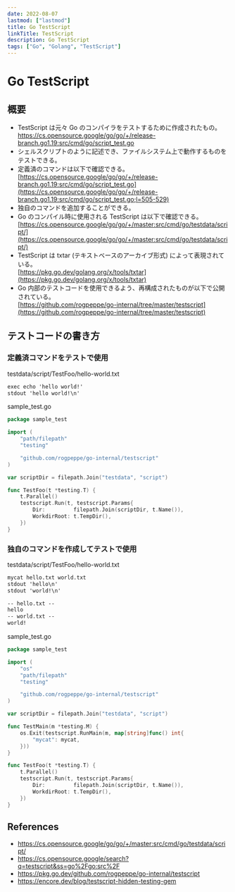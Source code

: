 ```yaml
---
date: 2022-08-07
lastmod: ["lastmod"]
title: Go TestScript
linkTitle: TestScript
description: Go TestScript
tags: ["Go", "Golang", "TestScript"]
---
```


# Go TestScript

## 概要
- TestScript は元々 Go のコンパイラをテストするために作成されたもの。  
  https://cs.opensource.google/go/go/+/release-branch.go1.19:src/cmd/go/script_test.go
- シェルスクリプトのように記述でき、ファイルシステム上で動作するものをテストできる。
- 定義済のコマンドは以下で確認できる。  
  [https://cs.opensource.google/go/go/+/release-branch.go1.19:src/cmd/go/script_test.go](https://cs.opensource.google/go/go/+/release-branch.go1.19:src/cmd/go/script_test.go;l=505-529)
- 独自のコマンドを追加することができる。
- Go のコンパイル時に使用される TestScript は以下で確認できる。  
  [https://cs.opensource.google/go/go/+/master:src/cmd/go/testdata/script/](https://cs.opensource.google/go/go/+/master:src/cmd/go/testdata/script/)
- TestScript は txtar (テキストベースのアーカイブ形式) によって表現されている。  
  [https://pkg.go.dev/golang.org/x/tools/txtar](https://pkg.go.dev/golang.org/x/tools/txtar)
- Go 内部のテストコードを使用できるよう、再構成されたものが以下で公開されている。  
  [https://github.com/rogpeppe/go-internal/tree/master/testscript](https://github.com/rogpeppe/go-internal/tree/master/testscript)


## テストコードの書き方

### 定義済コマンドをテストで使用

testdata/script/TestFoo/hello-world.txt
```txt
exec echo 'hello world!'
stdout 'hello world!\n'
```

sample_test.go
```go {hl_lines="14-17",linenostart=1}
package sample_test

import (
	"path/filepath"
	"testing"

	"github.com/rogpeppe/go-internal/testscript"
)

var scriptDir = filepath.Join("testdata", "script")

func TestFoo(t *testing.T) {
	t.Parallel()
	testscript.Run(t, testscript.Params{
		Dir:         filepath.Join(scriptDir, t.Name()),
		WorkdirRoot: t.TempDir(),
	})
}
```

### 独自のコマンドを作成してテストで使用

testdata/script/TestFoo/hello-world.txt
```txt {hl_lines=1,linenostart=1}
mycat hello.txt world.txt
stdout 'hello\n'
stdout 'world!\n'

-- hello.txt --
hello
-- world.txt --
world!
```
sample_test.go
```go {hl_lines="13-17",linenostart=1}
package sample_test

import (
	"os"
	"path/filepath"
	"testing"

	"github.com/rogpeppe/go-internal/testscript"
)

var scriptDir = filepath.Join("testdata", "script")

func TestMain(m *testing.M) {
	os.Exit(testscript.RunMain(m, map[string]func() int{
		"mycat": mycat,
	}))
}

func TestFoo(t *testing.T) {
	t.Parallel()
	testscript.Run(t, testscript.Params{
		Dir:         filepath.Join(scriptDir, t.Name()),
		WorkdirRoot: t.TempDir(),
	})
}
```

## References
- https://cs.opensource.google/go/go/+/master:src/cmd/go/testdata/script/
- https://cs.opensource.google/search?q=testscript&ss=go%2Fgo:src%2F
- https://pkg.go.dev/github.com/rogpeppe/go-internal/testscript
- https://encore.dev/blog/testscript-hidden-testing-gem
